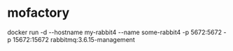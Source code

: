 # mofactory


docker run -d --hostname my-rabbit4 --name some-rabbit4 -p 5672:5672 -p 15672:15672 rabbitmq:3.6.15-management